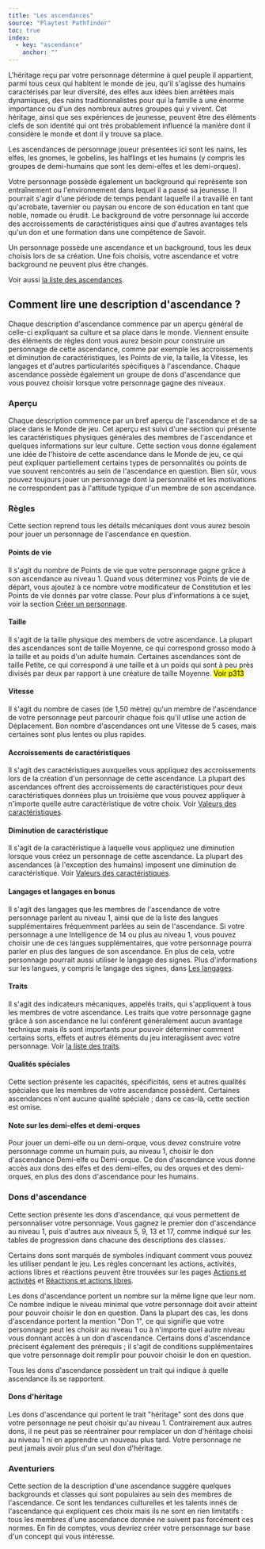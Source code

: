 ```yaml
---
title: "Les ascendances"
source: "Playtest Pathfinder"
toc: true
index:
  - key: "ascendance"
    anchor: ""
---
```


L'héritage reçu par votre personnage détermine à quel peuple il appartient, parmi tous ceux qui habitent le monde de jeu, qu'il s'agisse des humains caractérisés par leur diversité, des elfes aux idées bien arrêtées mais dynamiques, des nains traditionnalistes pour qui la famille a une énorme importance ou d'un des nombreux autres groupes qui y vivent. Cet héritage, ainsi que ses expériences de jeunesse, peuvent être des éléments clefs de son identité qui ont très probablement influencé la manière dont il considère le monde et dont il y trouve sa place.

Les ascendances de personnage joueur présentées ici sont les nains, les elfes, les gnomes, le gobelins, les halflings et les humains (y compris les groupes de demi-humains que sont les demi-elfes et les demi-orques).

Votre personnage possède également un background qui représente son entraînement ou l'environnement dans lequel il a passé sa jeunesse. Il pourrait s'agir d'une période de temps pendant laquelle il a travaillé en tant qu'acrobate, tavernier ou paysan ou encore de son éducation en tant que noble, nomade ou érudit. Le background de votre personnage lui accorde des accroissements de caractéristiques ainsi que d'autres avantages tels qu'un don et une formation dans une compétence de Savoir.

Un personnage possède une ascendance et un background, tous les deux choisis lors de sa création. Une fois choisis, votre ascendance et votre background ne peuvent plus être changés.

Voir aussi [la liste des ascendances](liste-des-ascendances.html).

## Comment lire une description d'ascendance ?

Chaque description d'ascendance commence par un aperçu général de celle-ci expliquant sa culture et sa place dans le monde. Viennent ensuite des éléments de règles dont vous aurez besoin pour construire un personnage de cette ascendance, comme par exemple les accroissements et diminution de caractéristiques, les Points de vie, la taille, la Vitesse, les langages et d'autres particularités spécifiques à l'ascendance. Chaque ascendance possède également un groupe de dons d'ascendance que vous pouvez choisir lorsque votre personnage gagne des niveaux.

### Aperçu

Chaque description commence par un bref aperçu de l'ascendance et de sa place dans le Monde de jeu. Cet aperçu est suivi d'une section qui présente les caractéristiques physiques générales des membres de l'ascendance et quelques informations sur leur culture. Cette section vous donne également une idée de l'histoire de cette ascendance dans le Monde de jeu, ce qui peut expliquer partiellement certains types de personnalités ou points de vue souvent rencontrés au sein de l'ascendance en question. Bien sûr, vous pouvez toujours jouer un personnage dont la personnalité et les motivations ne correspondent pas à l'attitude typique d'un membre de son ascendance.

### Règles

Cette section reprend tous les détails mécaniques dont vous aurez besoin pour jouer un personnage de l'ascendance en question.

#### Points de vie

Il s'agit du nombre de Points de vie que votre personnage gagne grâce à son ascendance au niveau 1. Quand vous déterminez vos Points de vie de départ, vous ajoutez à ce nombre votre modificateur de Constitution et les Points de vie donnés par votre classe. Pour plus d'informations à ce sujet, voir la section [Créer un personnage](/ch1-généralités/créer-un-personnage.html).

#### Taille

Il s'agit de la taille physique des members de votre ascendance. La plupart des ascendances sont de taille Moyenne, ce qui correspond grosso modo à la taille et au poids d'un adulte humain. Certaines ascendances sont de taille Petite, ce qui correspond à une taille et à un poids qui sont à peu près divisés par deux par rapport à une créature de taille Moyenne. <mark>Voir p313</mark>

#### Vitesse

Il s'agit du nombre de cases (de 1,50 mètre) qu'un membre de l'ascendance de votre personnage peut parcourir chaque fois qu'il utlise une action de Déplacement. Bon nombre d'ascendances ont une Vitesse de 5 cases, mais certaines sont plus lentes ou plus rapides.

#### Accroissements de caractéristiques

Il s'agit des caractéristiques auxquelles vous appliquez des accroissements lors de la création d'un personnage de cette ascendance. La plupart des ascendances offrent des accroissements de caractéristiques pour deux caractéristiques données plus un troisième que vous pouvez appliquer à n'importe quelle autre caractéristique de votre choix. Voir [Valeurs des caractéristiques](/ch1-généralités/valeurs-des-caractéristiques.html).

#### Diminution de caractéristique

Il s'agit de la caractéristique à laquelle vous appliquez une diminution lorsque vous créez un personnage de cette ascendance. La plupart des ascendances (à l'exception des humains) imposent une diminution de caractéristique. Voir [Valeurs des caractéristiques](/ch1-généralités/valeurs-des-caractéristiques.html). 

#### Langages et langages en bonus

Il s'agit des langages que les membres de l'ascendance de votre personnage parlent au niveau 1, ainsi que de la liste des langues supplémentaires fréquemment parlées au sein de l'ascendance. Si votre personnage a une Intelligence de 14 ou plus au niveau 1, vous pouvez choisir une de ces langues supplémentaires, que votre personnage pourra parler en plus des langues de son ascendance. En plus de cela, votre personnage pourrait aussi utiliser le langage des signes. Plus d'informations sur les langues, y compris le langage des signes, dans [Les langages](langages.html).

#### Traits

Il s'agit des indicateurs mécaniques, appelés traits, qui s'appliquent à tous les membres de votre ascendance. Les traits que votre personnage gagne grâce à son ascendance ne lui confèrent généralement aucun avantage technique mais ils sont importants pour pouvoir déterminer comment certains sorts, effets et autres éléments du jeu interagissent avec votre personnage. Voir [la liste des traits](/appendices/traits.html).

#### Qualités spéciales

Cette section présente les capacités, spécificités, sens et autres qualités spéciales que les membres de votre ascendance possèdent. Certaines ascendances n'ont aucune qualité spéciale ; dans ce cas-là, cette section est omise.

#### Note sur les demi-elfes et demi-orques

Pour jouer un demi-elfe ou un demi-orque, vous devez construire votre personnage comme un humain puis, au niveau 1, choisir le don d'ascendance Demi-elfe ou Demi-orque. Ce don d'ascendance vous donne accès aux dons des elfes et des demi-elfes, ou des orques et des demi-orques, en plus des dons d'ascendance pour les humains.

### Dons d'ascendance

Cette section présente les dons d'ascendance, qui vous permettent de personnaliser votre personnage. Vous gagnez le premier don d'ascendance au niveau 1, puis d'autres aux niveaux 5, 9, 13 et 17, comme indiqué sur les tables de progression dans chacune des descriptions des classes.

Certains dons sont marqués de symboles indiquant comment vous pouvez les utiliser pendant le jeu. Les règles concernant les actions, activités, actions libres et réactions peuvent être trouvées sur les pages [Actions et activités](/ch9-jouer-à-pathfinder/actions-et-activités.html) et [Réactions et actions libres](/ch9-réactions-et-actions-libres.html).

Les dons d'ascendance portent un nombre sur la même ligne que leur nom. Ce nombre indique le niveau minimal que votre personnage doit avoir atteint pour pouvoir choisir le don en question. Dans la plupart des cas, les dons d'ascendance portent la mention "Don 1", ce qui signifie que votre personnage peut les choisir au niveau 1 ou à n'importe quel autre niveau vous donnant accès à un don d'ascendance. Certains dons d'ascendance précisent également des prérequis ; il s'agit de conditions supplémentaires que votre personnage doit remplir pour pouvoir choisir le don en question.

Tous les dons d'ascendance possèdent un trait qui indique à quelle ascendance ils se rapportent.

#### Dons d'héritage

Les dons d'ascendance qui portent le trait "héritage" sont des dons que votre personnage ne peut choisir qu'au niveau 1. Contrairement aux autres dons, il ne peut pas se réentraîner pour remplacer un don d'héritage choisi au niveau 1 ni en apprendre un nouveau plus tard. Votre personnage ne peut jamais avoir plus d'un seul don d'héritage.

### Aventuriers

Cette section de la description d'une ascendance suggère quelques backgrounds et classes qui sont populaires au sein des membres de l'ascendance. Ce sont les tendances culturelles et les talents innés de l'ascendance qui expliquent ces choix mais ils ne sont en rien limitatifs : tous les membres d'une ascendance donnée ne suivent pas forcément ces normes. En fin de comptes, vous devriez créer votre personnage sur base d'un concept qui vous intéresse.